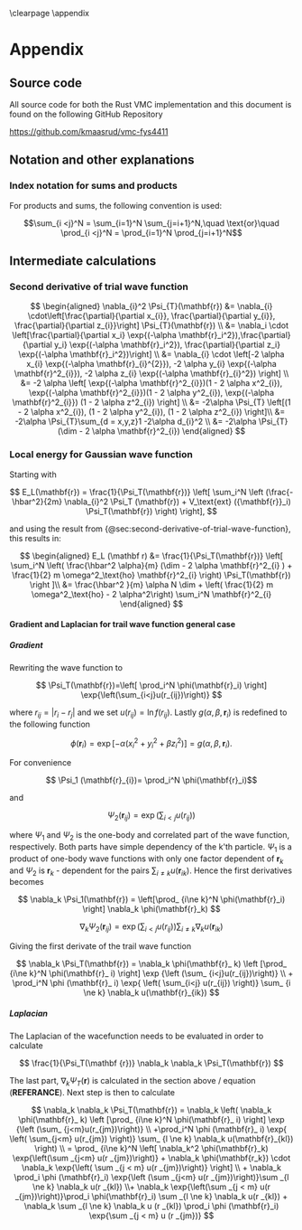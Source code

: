 \clearpage
\appendix

# Appendix

## Source code

All source code for both the Rust VMC implementation and this document is found on the following GitHub Repository

<https://github.com/kmaasrud/vmc-fys4411>

## Notation and other explanations

### Index notation for sums and products

For products and sums, the following convention is used:

$$\sum_{i <j}^N = \sum_{i=1}^N \sum_{j=i+1}^N,\quad \text{or}\quad \prod_{i <j}^N = \prod_{i=1}^N \prod_{j=i+1}^N$$

## Intermediate calculations

### Second derivative of trial wave function

<!-- Anna doesn't understand the last step -->
$$
\begin{aligned}
\nabla_{i}^2 \Psi_{T}(\mathbf{r})
&= \nabla_{i} \cdot\left[\frac{\partial}{\partial x_{i}}, \frac{\partial}{\partial y_{i}},   
   \frac{\partial}{\partial z_{i}}\right] \Psi_{T}(\mathbf{r}) \\
&= \nabla_i \cdot \left[\frac{\partial}{\partial x_i} \exp{(-\alpha
   \mathbf{r}_i^2}),\frac{\partial}{\partial y_i} \exp{(-\alpha \mathbf{r}_i^2}), \frac{\partial}{\partial z_i} \exp{(-\alpha \mathbf{r}_i^2})\right] \\
&= \nabla_{i} \cdot \left[-2 \alpha x_{i} \exp{(-\alpha \mathbf{r}_{i}^{2}}), -2 \alpha
   y_{i}  
   \exp{(-\alpha \mathbf{r}^2_{i}}), -2 \alpha z_{i} \exp{(-\alpha \mathbf{r}_{i}^2})
   \right] \\
&= -2 \alpha \left[  \exp{(-\alpha \mathbf{r}^2_{i}})(1 - 2 \alpha x^2_{i}), \exp{(-\alpha
   \mathbf{r}^2_{i}})(1 - 2 \alpha y^2_{i}), \exp{(-\alpha \mathbf{r}^2_{i}})
   (1 - 2 \alpha z^2_{i}) \right] \\
&= -2\alpha \Psi_{T} \left[(1 - 2 \alpha x^2_{i}), (1 - 2 \alpha y^2_{i}),
   (1 - 2 \alpha  z^2_{i}) \right]\\
&= -2\alpha \Psi_{T}\sum_{d = x,y,z}1 -2\alpha d_{i}^2 \\
&= -2\alpha \Psi_{T}(\dim - 2 \alpha  \mathbf{r}^2_{i})
\end{aligned}
$$

### Local energy for Gaussian wave function

Starting with

$$
E_L(\mathbf{r}) =
    \frac{1}{\Psi_T(\mathbf{r})} \left[ \sum_i^N \left (\frac{-\hbar^2}{2m}
    \nabla_{i}^2 \Psi_T (\mathbf{r}) + V_\text{ext} ({\mathbf{r}}_i) \Psi_T(\mathbf{r}) \right)  
    \right],
$$


and using the result from {@sec:second-derivative-of-trial-wave-function}, this results in:

$$
\begin{aligned} E_L (\mathbf r) &=  \frac{1}{\Psi_T(\mathbf{r})}  \left[ \sum_i^N \left(  \frac{\hbar^2 \alpha}{m}  (\dim - 2
    \alpha  \mathbf{r}^2_{i} ) + \frac{1}{2} m \omega^2_\text{ho} \mathbf{r}^2_{i} \right) \Psi_T(\mathbf{r}) \right ]\\
&= \frac{\hbar^2 }{m} \alpha N \dim +  \left( \frac{1}{2} m \omega^2_\text{ho} - 2 \alpha^2\right)  \sum_i^N \mathbf{r}^2_{i}
\end{aligned}
$$


<!-- For APPENDIX -->
#### Gradient and Laplacian for trail wave function general case
##### Gradient
Rewriting the wave function to

$$
\Psi_T(\mathbf{r})=\left[
    \prod_i^N \phi(\mathbf{r}_i)
\right]
\exp{\left(\sum_{i<j}u(r_{ij})\right)}
$$

where $r_{ij} = |r_i - r_j|$ and we set $u(r_{ij}) = \ln f(r_{ij})$. Lastly $g(\alpha, \beta,\mathbf{r}_i)$ is redefined to the following function

$$
\phi(\mathbf{r}_i) = \exp [-\alpha(x_i^2 + y_i^2 + \beta z_i^2)] = g(\alpha, \beta,\mathbf{r}_i).
$$

For convenience

$$ \Psi_1 (\mathbf{r}_{i})= \prod_i^N \phi(\mathbf{r}_i)$$

and  

$$\Psi_2 (\mathbf{r}_ {ij}) = \exp{\left(\sum_{i<j}u(r_{ij})\right)}$$

where $\Psi_1$  and $\Psi_2$ is the one-body and correlated part of the wave function, respectively. Both parts have simple dependency of the k'th particle. $\Psi_1$ is a product of one-body wave functions with only one factor dependent of $\mathbf{r}_k$ and $\Psi_2$ is $\mathbf{r}_k$ - dependent for the pairs $\sum _{i\ne k} u(\mathbf{r} _{ik})$.  Hence the first derivatives becomes

$$
\nabla_k \Psi_1(\mathbf{r}) = \left[\prod_ {i\ne k}^N \phi(\mathbf{r}_i) \right] \nabla_k \phi(\mathbf{r}_k)
$$


$$
\nabla_k \Psi_2(\mathbf{r}_ {ij}) = \exp {\left (\sum_ {i<j}u(r_{ij})\right)}  \sum_ {i \ne k} \nabla_k  u(\mathbf{r}_{ik})
$$

Giving the first derivate of the trail wave function

$$
\nabla_k \Psi_T(\mathbf{r}) = \nabla_k \phi(\mathbf{r}_ k) \left [\prod_ {i\ne k}^N \phi(\mathbf{r}_ i) \right] \exp {\left (\sum_ {i<j}u(r_{ij})\right)} \\ +
 \prod_i^N \phi (\mathbf{r}_ i) \exp{ \left( \sum_{i<j} u(r_{ij}) \right)}  \sum_ {i \ne k} \nabla_k  u(\mathbf{r}_{ik})
$$

##### Laplacian
The Laplacian of the wacefunction needs to be evaluated in order to calculate

$$
\frac{1}{\Psi_T(\mathbf {r})} \nabla_k \nabla_k \Psi_T(\mathbf{r})
$$

The last part, $\nabla_k \Psi_T(\mathbf{r})$ is calculated in the section above / equation (**REFERANCE**). Next step is then to calculate

<!-- Check this!  -->
$$
\nabla_k \nabla_k \Psi_T(\mathbf{r}) = \nabla_k \left( \nabla_k \phi(\mathbf{r}_ k) \left [\prod_ {i\ne k}^N \phi(\mathbf{r}_ i) \right] \exp {\left (\sum_ {j<m}u(r_{jm})\right)} \\
 +\prod_i^N \phi (\mathbf{r}_ i) \exp{ \left( \sum_{j<m} u(r_{jm}) \right)}  \sum_ {l \ne k} \nabla_k  u(\mathbf{r}_{kl}) \right) \\
= \prod_ {i\ne k}^N \left[ \nabla_k^2 \phi(\mathbf{r}_k) \exp{\left(\sum _{j<m} u(r _{jm})\right)} + \nabla_k \phi(\mathbf{r_k}) \cdot  \nabla_k \exp{\left( \sum _{j < m} u(r _{jm})\right)} \right] \\ + \nabla_k \prod_i \phi (\mathbf{r}_i) \exp{\left (\sum _{j<m} u(r _{jm})\right)}\sum _{l \ne k} \nabla_k u(r _{kl}) \\+
\nabla_k \exp{\left(\sum _{j < m} u(r _{jm})\right)}\prod_i \phi(\mathbf{r}_i) \sum _{l \ne k} \nabla_k u(r _{kl}) + \nabla_k \sum _{l \ne k} \nabla_k u (r _{kl}) \prod_i \phi (\mathbf{r}_i) \exp{\sum _{j < m} u (r _{jm})}
$$
